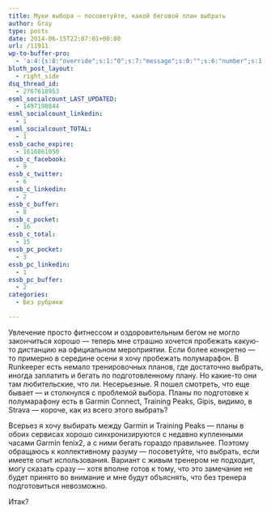 ```yaml
---
title: Муки выбора — посоветуйте, какой беговой план выбрать
author: Gray
type: posts
date: 2014-06-15T22:07:01+00:00
url: /11911
wp-to-buffer-pro:
  - 'a:4:{s:8:"override";s:1:"0";s:7:"message";s:0:"";s:6:"number";s:1:"1";s:16:"alternateMessage";s:0:"";}'
bluth_post_layout:
  - right_side
dsq_thread_id:
  - 2767618953
esml_socialcount_LAST_UPDATED:
  - 1497198844
esml_socialcount_linkedin:
  - 1
esml_socialcount_TOTAL:
  - 1
essb_cache_expire:
  - 1616861050
essb_c_facebook:
  - 9
essb_c_twitter:
  - 6
essb_c_linkedin:
  - 2
essb_c_buffer:
  - 8
essb_c_pocket:
  - 16
essb_c_total:
  - 15
essb_pc_pocket:
  - 3
essb_pc_linkedin:
  - 1
essb_pc_buffer:
  - 2
categories:
  - Без рубрики

---
```








Увлечение просто фитнессом и оздоровительным бегом не могло закончиться хорошо — теперь мне страшно хочется пробежать какую-то дистанцию на официальном мероприятии. Если более конкретно — то примерно в середине осени я хочу пробежать полумарафон. В Runkeeper есть немало тренировочных планов, где достаточно выбрать, иногда заплатить и бегать по подготовленному плану. Но какие-то они там любительские, что ли. Несерьезные. Я пошел смотреть, что еще бывает — и столкнулся с проблемой выбора. Планы по подготовке к полумарафону есть в Garmin Connect, Training Peaks, Gipis, видимо, в Strava — короче, как из всего этого выбрать?

Всерьез я хочу выбирать между Garmin и Training Peaks — планы в обоих сервисах хорошо синхронизируются с недавно купленными часами Garmin fenix2, а с ними бегать гораздо правильнее. Поэтому обращаюсь к коллективному разуму — посоветуйте, что выбрать, если имеете опыт использования. Вариант с живым тренером не подходит, могу сказать сразу — хотя вполне готов к тому, что это замечание не будет принято во внимание и мне будут объяснять, что без тренера подготовиться невозможно.

Итак?